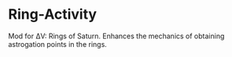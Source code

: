 # Ring-Activity
Mod for ΔV: Rings of Saturn. Enhances the mechanics of obtaining astrogation points in the rings.
